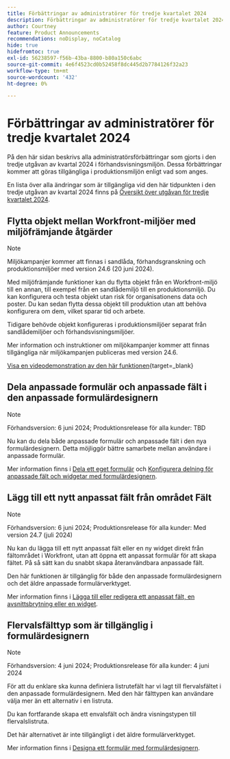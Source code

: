 ```yaml
---
title: Förbättringar av administratörer för tredje kvartalet 2024
description: Förbättringar av administratörer för tredje kvartalet 2024
author: Courtney
feature: Product Announcements
recommendations: noDisplay, noCatalog
hide: true
hidefromtoc: true
exl-id: 56238597-f56b-43ba-8800-b80a150c6abc
source-git-commit: 4e6f4523cd0b52458f8dc445d2b7784126f32a23
workflow-type: tm+mt
source-wordcount: '432'
ht-degree: 0%

---
```


# Förbättringar av administratörer för tredje kvartalet 2024

På den här sidan beskrivs alla administratörsförbättringar som gjorts i den tredje utgåvan av kvartal 2024 i förhandsvisningsmiljön. Dessa förbättringar kommer att göras tillgängliga i produktionsmiljön enligt vad som anges.

En lista över alla ändringar som är tillgängliga vid den här tidpunkten i den tredje utgåvan av kvartal 2024 finns på [Översikt över utgåvan för tredje kvartalet 2024](/help/quicksilver/product-announcements/product-releases/24-q3-release-activity/24-q3-release-overview.md).

## Flytta objekt mellan Workfront-miljöer med miljöfrämjande åtgärder

>[!NOTE]
>
>Miljökampanjer kommer att finnas i sandlåda, förhandsgranskning och produktionsmiljöer med version 24.6 (20 juni 2024).

Med miljöfrämjande funktioner kan du flytta objekt från en Workfront-miljö till en annan, till exempel från en sandlådemiljö till en produktionsmiljö. Du kan konfigurera och testa objekt utan risk för organisationens data och poster. Du kan sedan flytta dessa objekt till produktion utan att behöva konfigurera om dem, vilket sparar tid och arbete.

Tidigare behövde objekt konfigureras i produktionsmiljöer separat från sandlådemiljöer och förhandsvisningsmiljöer.

Mer information och instruktioner om miljökampanjer kommer att finnas tillgängliga när miljökampanjen publiceras med version 24.6.

[Visa en videodemonstration av den här funktionen](https://video.tv.adobe.com/v/3429735/){target=_blank}

## Dela anpassade formulär och anpassade fält i den anpassade formulärdesignern

>[!NOTE]
>
>Förhandsversion: 6 juni 2024; Produktionsrelease för alla kunder: TBD

Nu kan du dela både anpassade formulär och anpassade fält i den nya formulärdesignern. Detta möjliggör bättre samarbete mellan användare i anpassade formulär.

Mer information finns i [Dela ett eget formulär](/help/quicksilver/administration-and-setup/customize-workfront/create-manage-custom-forms/share-access-to-a-custom-form.md) och [Konfigurera delning för anpassade fält och widgetar med formulärdesignern](/help/quicksilver/administration-and-setup/customize-workfront/create-manage-custom-forms/form-designer/manage-a-form/share-custom-fields.md).

## Lägg till ett nytt anpassat fält från området Fält

>[!NOTE]
>
>Förhandsversion: 6 juni 2024; Produktionsrelease för alla kunder: Med version 24.7 (juli 2024)

Nu kan du lägga till ett nytt anpassat fält eller en ny widget direkt från fältområdet i Workfront, utan att öppna ett anpassat formulär för att skapa fältet. På så sätt kan du snabbt skapa återanvändbara anpassade fält.

Den här funktionen är tillgänglig för både den anpassade formulärdesignern och det äldre anpassade formulärverktyget.

Mer information finns i [Lägga till eller redigera ett anpassat fält, en avsnittsbrytning eller en widget](/help/quicksilver/administration-and-setup/customize-workfront/create-manage-custom-forms/edit-a-custom-field.md).

## Flervalsfälttyp som är tillgänglig i formulärdesignern

>[!NOTE]
>
>Förhandsversion: 4 juni 2024; Produktionsrelease för alla kunder: 4 juni 2024

För att du enklare ska kunna definiera listrutefält har vi lagt till flervalsfältet i den anpassade formulärdesignern. Med den här fälttypen kan användare välja mer än ett alternativ i en listruta.

Du kan fortfarande skapa ett envalsfält och ändra visningstypen till flervalslistruta.

Det här alternativet är inte tillgängligt i det äldre formulärverktyget.

Mer information finns i [Designa ett formulär med formulärdesignern](/help/quicksilver/administration-and-setup/customize-workfront/create-manage-custom-forms/form-designer/design-a-form/design-a-form.md).
